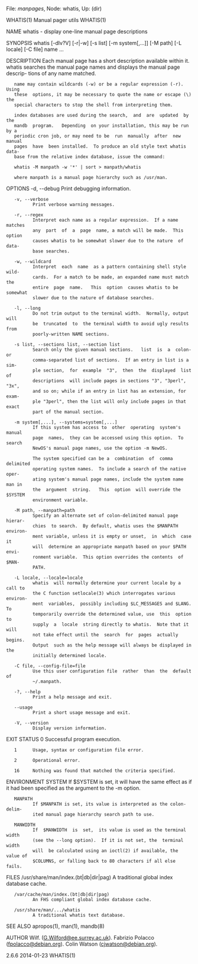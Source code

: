 File: *manpages*,  Node: whatis,  Up: (dir)

WHATIS(1)                     Manual pager utils                     WHATIS(1)



NAME
       whatis - display one-line manual page descriptions

SYNOPSIS
       whatis  [-dlv?V]  [-r|-w]  [-s  list]  [-m  system[,...]] [-M path] [-L
       locale] [-C file] name ...

DESCRIPTION
       Each manual page has a short description available within  it.   whatis
       searches  the  manual  page names and displays the manual page descrip-
       tions of any name matched.

       name may contain wildcards (-w) or be a regular expression (-r).  Using
       these  options, it may be necessary to quote the name or escape (\) the
       special characters to stop the shell from interpreting them.

       index databases are used during the search,  and  are  updated  by  the
       mandb  program.   Depending  on your installation, this may be run by a
       periodic cron job, or may need to be  run  manually  after  new  manual
       pages  have  been installed.  To produce an old style text whatis data-
       base from the relative index database, issue the command:

       whatis -M manpath -w '*' | sort > manpath/whatis

       where manpath is a manual page hierarchy such as /usr/man.

OPTIONS
       -d, --debug
              Print debugging information.

       -v, --verbose
              Print verbose warning messages.

       -r, --regex
              Interpret each name as a regular expression.  If a name  matches
              any  part  of  a  page  name, a match will be made.  This option
              causes whatis to be somewhat slower due to the nature  of  data-
              base searches.

       -w, --wildcard
              Interpret  each  name  as a pattern containing shell style wild-
              cards.  For a match to be made, an expanded name must match  the
              entire  page  name.   This  option  causes whatis to be somewhat
              slower due to the nature of database searches.

       -l, --long
              Do not trim output to the terminal width.  Normally, output will
              be  truncated  to  the terminal width to avoid ugly results from
              poorly-written NAME sections.

       -s list, --sections list, --section list
              Search only the given manual sections.   list  is  a  colon-  or
              comma-separated list of sections.  If an entry in list is a sim-
              ple section,  for  example  "3",  then  the  displayed  list  of
              descriptions  will include pages in sections "3", "3perl", "3x",
              and so on; while if an entry in list has an extension, for exam-
              ple "3perl", then the list will only include pages in that exact
              part of the manual section.

       -m system[,...], --systems=system[,...]
              If this system has access to  other  operating  system's  manual
              page  names,  they can be accessed using this option.  To search
              NewOS's manual page names, use the option -m NewOS.

              The system specified can be a  combination  of  comma  delimited
              operating system names.  To include a search of the native oper-
              ating system's manual page names, include the system name man in
              the  argument  string.   This  option  will override the $SYSTEM
              environment variable.

       -M path, --manpath=path
              Specify an alternate set of colon-delimited manual page  hierar-
              chies  to search.  By default, whatis uses the $MANPATH environ-
              ment variable, unless it is empty or unset,  in  which  case  it
              will  determine an appropriate manpath based on your $PATH envi-
              ronment variable.  This option overrides the contents  of  $MAN-
              PATH.

       -L locale, --locale=locale
              whatis  will normally determine your current locale by a call to
              the C function setlocale(3) which interrogates various  environ-
              ment  variables,  possibly including $LC_MESSAGES and $LANG.  To
              temporarily override the determined value, use  this  option  to
              supply  a  locale  string directly to whatis.  Note that it will
              not take effect until the  search  for  pages  actually  begins.
              Output  such as the help message will always be displayed in the
              initially determined locale.

       -C file, --config-file=file
              Use this user configuration file  rather  than  the  default  of
              ~/.manpath.

       -?, --help
              Print a help message and exit.

       --usage
              Print a short usage message and exit.

       -V, --version
              Display version information.

EXIT STATUS
       0      Successful program execution.

       1      Usage, syntax or configuration file error.

       2      Operational error.

       16     Nothing was found that matched the criteria specified.

ENVIRONMENT
       SYSTEM If  $SYSTEM  is  set,  it will have the same effect as if it had
              been specified as the argument to the -m option.

       MANPATH
              If $MANPATH is set, its value is interpreted as the colon-delim-
              ited manual page hierarchy search path to use.

       MANWIDTH
              If  $MANWIDTH  is  set,  its value is used as the terminal width
              (see the --long option).  If it is not set, the  terminal  width
              will  be calculated using an ioctl(2) if available, the value of
              $COLUMNS, or falling back to 80 characters if all else fails.

FILES
       /usr/share/man/index.(bt|db|dir|pag)
              A traditional global index database cache.

       /var/cache/man/index.(bt|db|dir|pag)
              An FHS compliant global index database cache.

       /usr/share/man/.../whatis
              A traditional whatis text database.

SEE ALSO
       apropos(1), man(1), mandb(8)

AUTHOR
       Wilf. (G.Wilford@ee.surrey.ac.uk).
       Fabrizio Polacco (fpolacco@debian.org).
       Colin Watson (cjwatson@debian.org).



2.6.6                             2014-01-23                         WHATIS(1)

